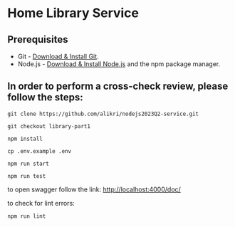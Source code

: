 # Home Library Service

## Prerequisites

- Git - [Download & Install Git](https://git-scm.com/downloads).
- Node.js - [Download & Install Node.js](https://nodejs.org/en/download/) and the npm package manager.

## In order to perform a cross-check review, please follow the steps:

```
git clone https://github.com/alikri/nodejs2023Q2-service.git
```
```
git checkout library-part1
```
```
npm install
```
```
cp .env.example .env
```
```
npm run start
```
```
npm run test
```

to open swagger follow the link:  [http://localhost:4000/doc/](http://localhost:4000/doc/) 

to check for lint errors:
```
npm run lint
```
